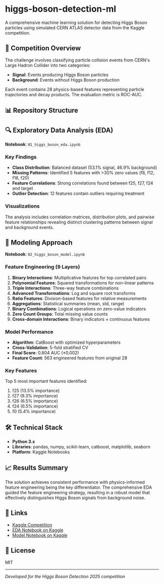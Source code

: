 # higgs-boson-detection-ml

A comprehensive machine learning solution for detecting Higgs Boson particles using simulated CERN ATLAS detector data from the Kaggle competition.

## 🎯 Competition Overview

The challenge involves classifying particle collision events from CERN's Large Hadron Collider into two categories:
- **Signal**: Events producing Higgs Boson particles
- **Background**: Events without Higgs Boson production

Each event contains 28 physics-based features representing particle trajectories and decay products. The evaluation metric is ROC-AUC.

## 📊 Repository Structure

## 🔍 Exploratory Data Analysis (EDA)

**Notebook**: `01_higgs_boson_eda.ipynb`

### Key Findings
- **Class Distribution**: Balanced dataset (53.1% signal, 46.9% background)
- **Missing Patterns**: Identified 5 features with >30% zero values (f8, f12, f16, f20)
- **Feature Correlations**: Strong correlations found between f25, f27, f24 and target
- **Outlier Detection**: 12 features contain outliers requiring treatment

### Visualizations
The analysis includes correlation matrices, distribution plots, and pairwise feature relationships revealing distinct clustering patterns between signal and background events.

## 🚀 Modeling Approach

**Notebook**: `02_higgs_boson_model.ipynb`

### Feature Engineering (9 Layers)
1. **Binary Interactions**: Multiplicative features for top correlated pairs
2. **Polynomial Features**: Squared transformations for non-linear patterns
3. **Triple Interactions**: Three-way feature combinations
4. **Advanced Transformations**: Log and square root transforms
5. **Ratio Features**: Division-based features for relative measurements
6. **Aggregations**: Statistical summaries (mean, std, range)
7. **Binary Combinations**: Logical operations on zero-value indicators
8. **Zero Count Groups**: Total missing value counts
9. **Cross-domain Interactions**: Binary indicators × continuous features

### Model Performance
- **Algorithm**: CatBoost with optimized hyperparameters
- **Cross-Validation**: 5-fold stratified CV
- **Final Score**: 0.804 AUC (±0.002)
- **Feature Count**: 563 engineered features from original 28

### Key Features
Top 5 most important features identified:
1. f25 (13.5% importance)
2. f27 (9.3% importance)
3. f26 (6.5% importance)
4. f24 (6.5% importance)
5. f0 (5.4% importance)

## 🛠️ Technical Stack
- **Python 3.x**
- **Libraries**: pandas, numpy, scikit-learn, catboost, matplotlib, seaborn
- **Platform**: Kaggle Notebooks

## 📈 Results Summary

The solution achieves consistent performance with physics-informed feature engineering being the key differentiator. The comprehensive EDA guided the feature engineering strategy, resulting in a robust model that effectively distinguishes Higgs Boson signals from background noise.

## 🔗 Links
- [Kaggle Competition](https://www.kaggle.com/competitions/higgs-boson-detection-2025)
- [EDA Notebook on Kaggle](#)
- [Model Notebook on Kaggle](#)

## 📝 License
MIT

---
*Developed for the Higgs Boson Detection 2025 competition*
